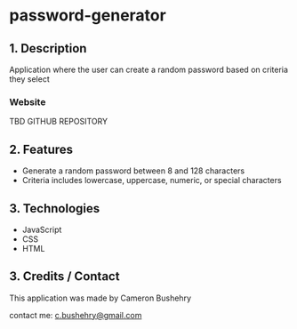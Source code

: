 # password-generator

## 1. Description
Application where the user can create a random password based on criteria they select

### Website
 TBD
 GITHUB REPOSITORY

## 2. Features
 * Generate a random password between 8 and 128 characters
 * Criteria includes lowercase, uppercase, numeric, or special characters

## 3. Technologies
 * JavaScript
 * CSS
 * HTML

## 3. Credits / Contact
This application was made by Cameron Bushehry

contact me: c.bushehry@gmail.com